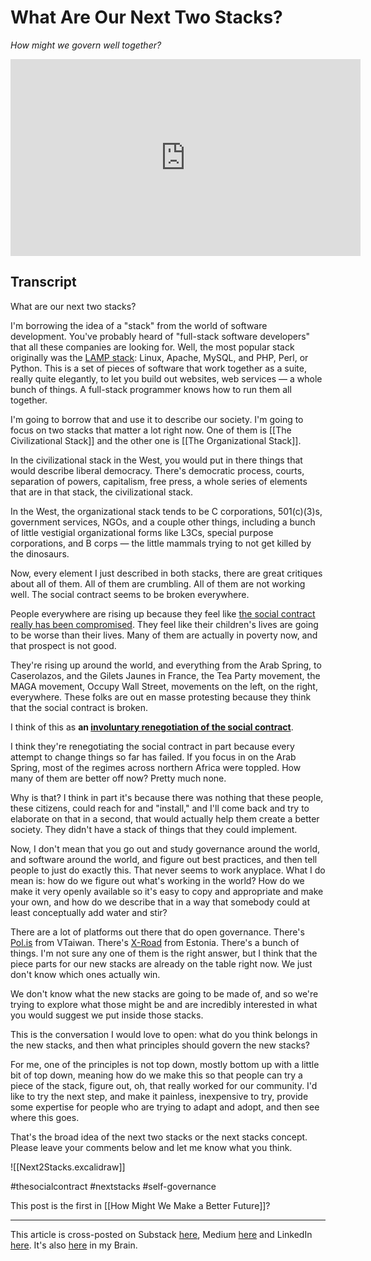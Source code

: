 # What Are Our Next Two Stacks?
 
*How might we govern well together?* 

<iframe width="560" height="315" src="https://www.youtube.com/embed/uJJGMFF9aBQ?si=RXSh91uVduP7FgdS" title="YouTube video player" frameborder="0" allow="accelerometer; autoplay; clipboard-write; encrypted-media; gyroscope; picture-in-picture; web-share" referrerpolicy="strict-origin-when-cross-origin" allowfullscreen></iframe>

## Transcript 

What are our next two stacks? 

I'm borrowing the idea of a "stack" from the world of software development. You've probably heard of "full-stack software developers" that all these companies are looking for. Well, the most popular stack originally was the [LAMP stack](http://en.wikipedia.org/wiki/Solution_stack): Linux, Apache, MySQL, and PHP, Perl, or Python. This is a set of pieces of software that work together as a suite, really quite elegantly, to let you build out websites, web services — a whole bunch of things. A full-stack programmer knows how to run them all together. 

I'm going to borrow that and use it to describe our society. I'm going to focus on two stacks that matter a lot right now. One of them is [[The Civilizational Stack]] and the other one is [[The Organizational Stack]]. 

In the civilizational stack in the West, you would put in there things that would describe liberal democracy. There's democratic process, courts, separation of powers, capitalism, free press, a whole series of elements that are in that stack, the civilizational stack.

In the West, the organizational stack tends to be C corporations, 501(c)(3)s, government services, NGOs, and a couple other things, including a bunch of little vestigial organizational forms like L3Cs, special purpose corporations, and B corps — the little mammals trying to not get killed by the dinosaurs. 

Now, every element I just described in both stacks, there are great critiques about all of them. All of them are crumbling. All of them are not working well. The social contract seems to be broken everywhere. 

People everywhere are rising up because they feel like [the social contract really has been compromised](https://bra.in/8p7Y5J). They feel like their children's lives are going to be worse than their lives. Many of them are actually in poverty now, and that prospect is not good. 

They're rising up around the world, and everything from the Arab Spring, to Caserolazos, and the Gilets Jaunes in France, the Tea Party movement, the MAGA movement, Occupy Wall Street, movements on the left, on the right, everywhere. These folks are out en masse protesting because they think that the social contract is broken. 

I think of this as **an [involuntary renegotiation of the social contract](https://bra.in/2jkMaZ)**. 

I think they're renegotiating the social contract in part because every attempt to change things so far has failed. If you focus in on the Arab Spring, most of the regimes across northern Africa were toppled. How many of them are better off now? Pretty much none. 

Why is that? I think in part it's because there was nothing that these people, these citizens, could reach for and "install," and I'll come back and try to elaborate on that in a second, that would actually help them create a better society. They didn't have a stack of things that they could implement. 

Now, I don't mean that you go out and study governance around the world, and software around the world, and figure out best practices, and then tell people to just do exactly this. That never seems to work anyplace. What I do mean is: how do we figure out what's working in the world? How do we make it very openly available so it's easy to copy and appropriate and make your own, and how do we describe that in a way that somebody could at least conceptually add water and stir? 

There are a lot of platforms out there that do open governance. There's [Pol.is](https://pol.is/home) from VTaiwan. There's [X-Road](https://x-road.global/) from Estonia. There's a bunch of things. I'm not sure any one of them is the right answer, but I think that the piece parts for our new stacks are already on the table right now. We just don't know which ones actually win. 

We don't know what the new stacks are going to be made of, and so we're trying to explore what those might be and are incredibly interested in what you would suggest we put inside those stacks. 

This is the conversation I would love to open: what do you think belongs in the new stacks, and then what principles should govern the new stacks? 

For me, one of the principles is not top down, mostly bottom up with a little bit of top down, meaning how do we make this so that people can try a piece of the stack, figure out, oh, that really worked for our community. I'd like to try the next step, and make it painless, inexpensive to try, provide some expertise for people who are trying to adapt and adopt, and then see where this goes. 

That's the broad idea of the next two stacks or the next stacks concept. Please leave your comments below and let me know what you think. 

![[Next2Stacks.excalidraw]]

#thesocialcontract #nextstacks #self-governance 

This post is the first in [[How Might We Make a Better Future]]? 

--- 
This article is cross-posted on Substack [here](https://open.substack.com/pub/rethinkconstraints/p/what-are-our-next-two-stacks), Medium [here](https://jerrymichalski.medium.com/what-are-our-next-2-stacks-7feb0b31beb0) and LinkedIn [here](https://www.linkedin.com/pulse/what-our-next-2-stacks-jerry-michalski-rz8qc). It's also [here](https://bra.in/5qnYm9) in my Brain. 